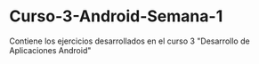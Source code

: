 # Curso-3-Android-Semana-1
Contiene los ejercicios desarrollados en el curso  3 "Desarrollo de Aplicaciones Android"
